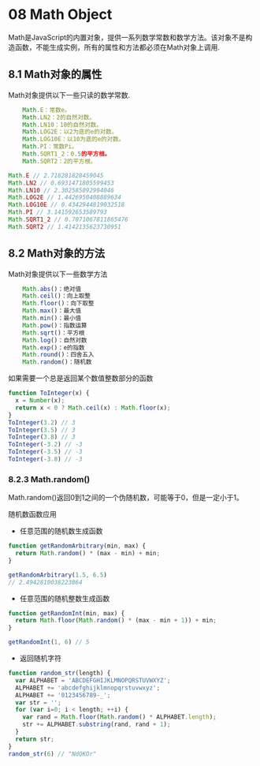# 08 Math Object
Math是JavaScript的内置对象，提供一系列数学常数和数学方法。该对象不是构造函数，不能生成实例，所有的属性和方法都必须在Math对象上调用.

## 8.1 Math对象的属性
Math对象提供以下一些只读的数学常数.
```javascript
    Math.E：常数e。
    Math.LN2：2的自然对数。
    Math.LN10：10的自然对数。
    Math.LOG2E：以2为底的e的对数。
    Math.LOG10E：以10为底的e的对数。
    Math.PI：常数Pi。
    Math.SQRT1_2：0.5的平方根。
    Math.SQRT2：2的平方根。
```
```javascript
Math.E // 2.718281828459045
Math.LN2 // 0.6931471805599453
Math.LN10 // 2.302585092994046
Math.LOG2E // 1.4426950408889634
Math.LOG10E // 0.4342944819032518
Math.PI // 3.141592653589793
Math.SQRT1_2 // 0.7071067811865476
Math.SQRT2 // 1.4142135623730951
```
## 8.2 Math对象的方法
Math对象提供以下一些数学方法
```javascript
    Math.abs()：绝对值
    Math.ceil()：向上取整
    Math.floor()：向下取整
    Math.max()：最大值
    Math.min()：最小值
    Math.pow()：指数运算
    Math.sqrt()：平方根
    Math.log()：自然对数
    Math.exp()：e的指数
    Math.round()：四舍五入
    Math.random()：随机数
```
如果需要一个总是返回某个数值整数部分的函数
```javascript
function ToInteger(x) {
  x = Number(x);
  return x < 0 ? Math.ceil(x) : Math.floor(x);
}
ToInteger(3.2) // 3
ToInteger(3.5) // 3
ToInteger(3.8) // 3
ToInteger(-3.2) // -3
ToInteger(-3.5) // -3
ToInteger(-3.8) // -3
```
### 8.2.3 Math.random()
Math.random()返回0到1之间的一个伪随机数，可能等于0，但是一定小于1。

随机数函数应用
- 任意范围的随机数生成函数
```javascript
function getRandomArbitrary(min, max) {
  return Math.random() * (max - min) + min;
}

getRandomArbitrary(1.5, 6.5)
// 2.4942810038223864
```
- 任意范围的随机整数生成函数
```javascript
function getRandomInt(min, max) {
  return Math.floor(Math.random() * (max - min + 1)) + min;
}

getRandomInt(1, 6) // 5

```
- 返回随机字符
```javascript
function random_str(length) {
  var ALPHABET = 'ABCDEFGHIJKLMNOPQRSTUVWXYZ';
  ALPHABET += 'abcdefghijklmnopqrstuvwxyz';
  ALPHABET += '0123456789-_';
  var str = '';
  for (var i=0; i < length; ++i) {
    var rand = Math.floor(Math.random() * ALPHABET.length);
    str += ALPHABET.substring(rand, rand + 1);
  }
  return str;
}
random_str(6) // "NdQKOr"

```